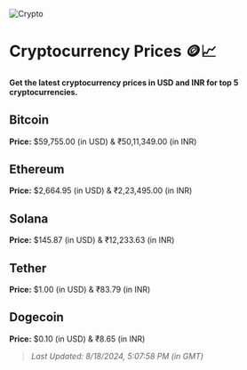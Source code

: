 
![Crypto](https://www.techguide.com.au/wp-content/uploads/2020/11/crypto3.jpeg)

# Cryptocurrency Prices 🪙📈

#### Get the latest cryptocurrency prices in USD and INR for top 5 cryptocurrencies.

## Bitcoin

**Price:** $59,755.00 (in USD) & ₹50,11,349.00 (in INR)

## Ethereum

**Price:** $2,664.95 (in USD) & ₹2,23,495.00 (in INR)

## Solana

**Price:** $145.87 (in USD) & ₹12,233.63 (in INR)

## Tether

**Price:** $1.00 (in USD) & ₹83.79 (in INR)

## Dogecoin

**Price:** $0.10 (in USD) & ₹8.65 (in INR)

> _Last Updated: 8/18/2024, 5:07:58 PM (in GMT)_
